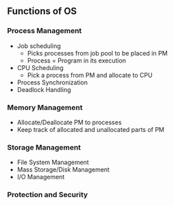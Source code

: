 ## Functions of OS

### Process Management

- Job scheduling
  - Picks processes from job pool to be placed in PM
  - Process = Program in its execution
- CPU Scheduling
  - Pick a process from PM and allocate to CPU
- Process Synchronization
- Deadlock Handling

### Memory Management

- Allocate/Deallocate PM to processes
- Keep track of allocated and unallocated parts of PM

### Storage Management

- File System Management
- Mass Storage/Disk Management
- I/O Management

### Protection and Security

